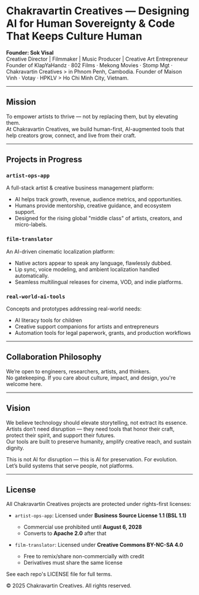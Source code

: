 # Chakravartin Creatives ― Designing AI for Human Sovereignty & Code That Keeps Culture Human

**Founder: Sok Visal**  
Creative Director | Filmmaker | Music Producer | Creative Art Entrepreneur  
Founder of KlapYaHandz · 802 Films · Mekong Movies · Stomp Mgt · Chakravartin Creatives > in Phnom Penh, Cambodia.
Founder of Maison Vinh · Votay · HPKLV > Ho Chi Minh City, Vietnam.

---

## Mission
To empower artists to thrive — not by replacing them, but by elevating them.  
At Chakravartin Creatives, we build human-first, AI-augmented tools that help creators grow, connect, and live from their craft.

---

## Projects in Progress

### `artist-ops-app`
A full-stack artist & creative business management platform:
- AI helps track growth, revenue, audience metrics, and opportunities.
- Humans provide mentorship, creative guidance, and ecosystem support.
- Designed for the rising global "middle class" of artists, creators, and micro-labels.

### `film-translator`
An AI-driven cinematic localization platform:
- Native actors appear to speak any language, flawlessly dubbed.
- Lip sync, voice modeling, and ambient localization handled automatically.
- Seamless multilingual releases for cinema, VOD, and indie platforms.

### `real-world-ai-tools`
Concepts and prototypes addressing real-world needs:
- AI literacy tools for children
- Creative support companions for artists and entrepreneurs
- Automation tools for legal paperwork, grants, and production workflows

---

## Collaboration Philosophy
We’re open to engineers, researchers, artists, and thinkers.  
No gatekeeping. If you care about culture, impact, and design, you're welcome here.

---

## Vision
We believe technology should elevate storytelling, not extract its essence.  
Artists don’t need disruption — they need tools that honor their craft, protect their spirit, and support their futures.  
Our tools are built to preserve humanity, amplify creative reach, and sustain dignity.

This is not AI for disruption — this is AI for preservation. For evolution.  
Let’s build systems that serve people, not platforms.

---

## License
All Chakravartin Creatives projects are protected under rights-first licenses:

- `artist-ops-app`: Licensed under **Business Source License 1.1 (BSL 1.1)**
  - Commercial use prohibited until **August 6, 2028**
  - Converts to **Apache 2.0** after that

- `film-translator`: Licensed under **Creative Commons BY-NC-SA 4.0**
  - Free to remix/share non-commercially with credit
  - Derivatives must share the same license

See each repo's LICENSE file for full terms.

© 2025 Chakravartin Creatives. All rights reserved.

